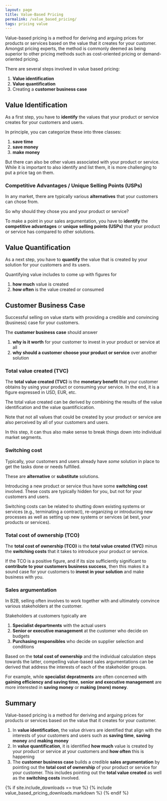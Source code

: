 ```yaml
---
layout: page
title: Value-Based Pricing
permalink: /value_based_pricing/
tags: pricing value
---
```


Value-based pricing is a method for deriving and arguing prices for products or services based on the value that it creates for your customer. 
Amongst pricing experts, the method is commonly deemed as being superior to other pricing methods such as cost-oriented pricing or demand-oriented pricing. 

There are several steps involved in value based pricing: 

1. **Value identification**
2. **Value quantification**
3. Creating a **customer business case**

## Value Identification

As a first step, you have to **identify** the values that your product or service creates for your customers and users. 

In principle, you can categorize these into three classes:

1. **save time**
2. **save money**
3. **make money**

But there can also be other values associated with your product or service. 
While it is important to also identify and list them, it is more challenging to put a price tag on them. 

### Competitive Advantages / Unique Selling Points (USPs)

In any market, there are typically various **alternatives** that your customers can chose from. 

So why should they chose you and your product or service?

To make a point in your sales argumentation, you have to **identify** the **competitive advantages** or **unique selling points (USPs)** that your product or service has compared to other solutions. 

## Value Quantification

As a next step, you have to **quantify** the value that is created by your solution for your customers and its users. 

Quantifying value includes to come up with figures for 

1. **how much** value is created
2. **how often** is the value created or consumed

## Customer Business Case

Successful selling on value starts with providing a credible and convincing (business) case for your customers. 

The **customer business case** should answer

1. **why is it worth** for your customer to invest in your product or service at all
2. **why should a customer choose your product or service** over another solution

### Total value created (TVC)

The **total value created (TVC)** is the **monetary benefit** that your customer obtains by using your product or consuming your service. 
In the end, it is a figure expressed in USD, EUR, etc.

The total value created can be derived by combining the results of the value identification and the value quantificication.

Note that not all values that could be created by your product or service are also perceived by all of your customers and users. 

In this step, it can thus also make sense to break things down into individual market segments. 

### Switching cost

Typically, your customers and users already have _some_ solution in place to get the tasks done or needs fulfilled. 

These are **alternative** or **substitute** solutions. 

Introducing a new product or service thus have some **switching cost** involved. These costs are typically hidden for you, but not for your customers and users. 

Switching costs can be related to shutting down existing systems or services (e.g., terminating a contract), re-organizing or introducing new processes as well as setting up new systems or services (at best, your products or services).

### Total cost of ownership (TCO)

The **total cost of ownership (TCO)** is the **total value created (TVC)** minus the **switching costs** that it takes to introduce your product or service. 

If the TCO is a positive figure, and if its size sufficiently significant to **contribute to your customers business success**, then this makes it a sound case for your customers to **invest in your solution** and make business with you. 

### Sales argumentation

In B2B, selling often involves to work together with and ultimately convince various stakeholders at the customer. 

Stakeholders at customers typically are

1. **Specialist departments** with the actual users
2. **Senior or executive management** at the customer who decide on budgets
3. **Purchasing responsibles** who decide on supplier selection and conditions

Based on the **total cost of ownership** and the individual calculation steps towards the latter, compelling value-based sales argumentations can be derived that address the interests of each of the stakeholder groups. 

For example, while **specialist depratments** are often concerned with **gaining efficiency and saving time**, **senior and executive management** are more interested in **saving money** or **making (more) money**. 

## Summary

Value-based pricing is a method for deriving and arguing prices for products or services based on the value that it creates for your customer. 

1. In **value identification**, the value drivers are identified that align with the interests of your customers and users such as **saving time**, **saving money** and **making money**
2. In **value quantification**, it is identified **how much** value is created by your product or service at your customers and **how often** this is happening
3. The **customer business case** builds a credible **sales argumentation** by pointing out the **total cost of ownership** of your product or service for your customer. This includes pointing out the **total value created** as well as the **switching costs** involved. 


{% if site.include_downloads == true %}
{% include value_based_pricing_downloads.markdown %}
{% endif %}
